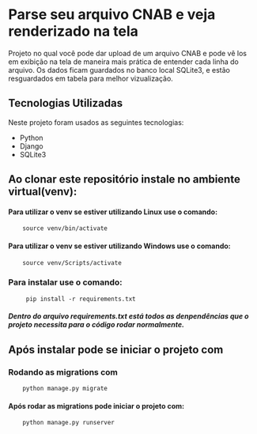 # Parse seu arquivo CNAB e veja renderizado na tela

Projeto no qual você pode dar upload de um arquivo CNAB e pode vê los em exibição na tela de maneira mais prática de entender cada linha do arquivo. Os dados ficam guardados no banco local SQLite3, e estão resguardados em tabela para melhor vizualização.

## Tecnologias Utilizadas

Neste projeto foram usados as seguintes tecnologias:
  - Python
  - Django
  - SQLite3

## Ao clonar este repositório instale no ambiente virtual(venv):
  #### Para utilizar o venv se estiver utilizando Linux use o comando:
    
        source venv/bin/activate
  #### Para utilizar o venv se estiver utilizando Windows use o comando:
    
        source venv/Scripts/activate
    
  ### Para instalar use o comando:
         pip install -r requirements.txt 
   ##### Dentro do arquivo requirements.txt está todos as denpendências que o projeto necessita para o código rodar normalmente.
 
## Após instalar pode se iniciar o projeto com
   ### Rodando as migrations com
        python manage.py migrate
#### Após rodar as migrations pode iniciar o projeto com:
        python manage.py runserver

